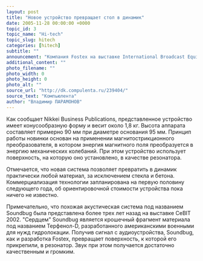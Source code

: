 ```yaml
---
layout: post
title: "Новое устройство превращает стол в динамик"
date: 2005-11-28 00:00:00 +0000
topic_id: 3
topic_name: "Hi-tech"
topic_slug: hitech
categories: [hitech]
subtitle: ""
announcement: "Компания Fostex на выставке International Broadcast Equipment Exhibition (Inter BEE) 2005 в Японии продемонстрировала новую акустическую систему, которая позволяет превратить в динамик практически любую гладкую поверхность, например, компьютерный стол."
additional_content: ""
photo_filename: ""
photo_width: 0
photo_height: 0
photo_alt: ""
source_url: "http://dk.compulenta.ru/239404/"
source_text: "Компьюлента"
author: "Владимир ПАРАМОНОВ"
---
```

Как сообщает Nikkei Business Publications, представленное устройство имеет конусообразную форму и весит около 1,8 кг. Высота аппарата составляет примерно 90 мм при диаметре основания 95 мм. Принцип работы новинки основан на применении магнитострикционного преобразователя, в котором энергия магнитного поля преобразуется в энергию механических колебаний. При этом устройство использует поверхность, на которую оно установлено, в качестве резонатора.

Отмечается, что новая система позволяет превратить в динамик практически любой материал, за исключением стекла и бетона. Коммерциализация технологии запланирована на первую половину следующего года, об ориентировочной стоимости устройства пока ничего не известно.

Примечательно, что похожая акустическая система под названием Soundbug была представлена более трех лет назад на выставке CeBIT 2002. "Сердцем" Soundbug является крошечный фрагмент материала под названием Терфенол-D, разработанного американскими военными для нужд гидролокации. Получив сигнал с аудиоустройства, Soundbug, как и разработка Fostex, превращает поверхность, к которой его прикрепили, в резонатор. Звук при этом получается достаточно качественным и громким.
